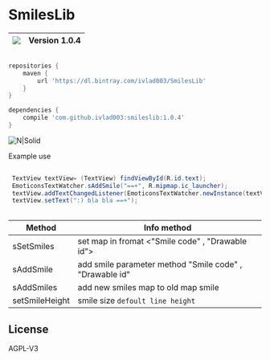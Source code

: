 # SmilesLib


| <a href='https://bintray.com/ivlad003/SmilesLib/smileslib?source=watch' alt='Get automatic notifications about new "smileslib" versions'><img src='https://www.bintray.com/docs/images/bintray_badge_color.png'></a>  | Version 1.0.4 |
| ------------- | ------------- |

```gradle

repositories {
    maven {
        url 'https://dl.bintray.com/ivlad003/SmilesLib'
    }
}

dependencies {
    compile 'com.github.ivlad003:smileslib:1.0.4'
}

```

![N|Solid](http://screenshots.collabstar.com/vz/Genymotion_for_personal_use_-_Samsung_Galaxy_S4_-_4_3_-_API_18_-_1080x1920__1080x1920__480dpi__-_192_168_56_101_1D8CAF4A.png)

Example use
```java
 
 TextView textView= (TextView) findViewById(R.id.text);
 EmoticonsTextWatcher.sAddSmile("==+", R.mipmap.ic_launcher);
 textView.addTextChangedListener(EmoticonsTextWatcher.newInstance(textView));
 textView.setText(":) bla bla ==+");
 
```
| Method | Info method|
| ------------- | ------------- |
| sSetSmiles  | set map in fromat <"Smile code" , "Drawable id">  |
| sAddSmile  | add smile parameter method "Smile code" , "Drawable id"  |
| sAddSmiles  | add new smiles map to old map smile  |
| setSmileHeight  | smile size `defoult line height` |

License
----

AGPL-V3
